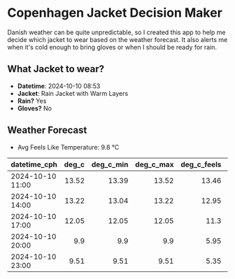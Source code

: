 
# Copenhagen Jacket Decision Maker

Danish weather can be quite unpredictable, so I created this app to help me decide which jacket to wear based on the weather forecast. 
It also alerts me when it's cold enough to bring gloves or when I should be ready for rain.

## What Jacket to wear?

- **Datetime**: 2024-10-10 08:53
- **Jacket**: Rain Jacket with Warm Layers
- **Rain?** Yes
- **Gloves?** No

## Weather Forecast
- Avg Feels Like Temperature: 9.8 °C

| datetime_cph     |   deg_c |   deg_c_min |   deg_c_max |   deg_c_feels | weather   | wind   | rain   |
|:-----------------|--------:|------------:|------------:|--------------:|:----------|:-------|:-------|
| 2024-10-10 11:00 |   13.52 |       13.39 |       13.52 |         13.46 | Rain      | Low    | Medium |
| 2024-10-10 14:00 |   13.22 |       13.04 |       13.22 |         12.95 | Rain      | High   | Low    |
| 2024-10-10 17:00 |   12.05 |       12.05 |       12.05 |         11.3  | Clouds    | High   | None   |
| 2024-10-10 20:00 |    9.9  |        9.9  |        9.9  |          5.95 | Clouds    | High   | None   |
| 2024-10-10 23:00 |    9.51 |        9.51 |        9.51 |          5.35 | Clouds    | High   | None   |
        
